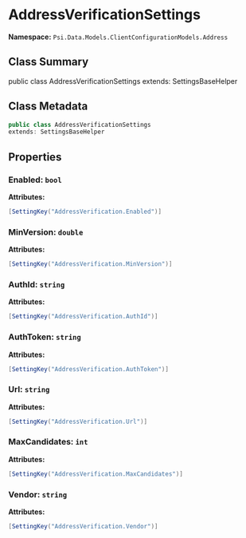 # AddressVerificationSettings

**Namespace:** `Psi.Data.Models.ClientConfigurationModels.Address`

## Class Summary

public class AddressVerificationSettings
extends: SettingsBaseHelper

## Class Metadata

```typescript
public class AddressVerificationSettings
extends: SettingsBaseHelper
```

## Properties

### Enabled: `bool`

**Attributes:**
```csharp
[SettingKey("AddressVerification.Enabled")]
```

### MinVersion: `double`

**Attributes:**
```csharp
[SettingKey("AddressVerification.MinVersion")]
```

### AuthId: `string`

**Attributes:**
```csharp
[SettingKey("AddressVerification.AuthId")]
```

### AuthToken: `string`

**Attributes:**
```csharp
[SettingKey("AddressVerification.AuthToken")]
```

### Url: `string`

**Attributes:**
```csharp
[SettingKey("AddressVerification.Url")]
```

### MaxCandidates: `int`

**Attributes:**
```csharp
[SettingKey("AddressVerification.MaxCandidates")]
```

### Vendor: `string`

**Attributes:**
```csharp
[SettingKey("AddressVerification.Vendor")]
```
